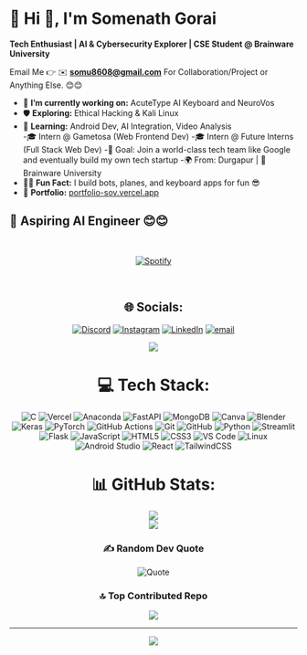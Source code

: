 # 💫 Hi 👋, I'm Somenath Gorai  
**Tech Enthusiast | AI & Cybersecurity Explorer | CSE Student @ Brainware University**

Email Me 👉 ✉️ **somu8608@gmail.com** For Collaboration/Project or Anything Else. 😊😊

- 🔭 **I’m currently working on:** AcuteType AI Keyboard  and NeuroVos
- 🛡️ **Exploring:** Ethical Hacking & Kali Linux
- 📱 **Learning:** Android Dev, AI Integration, Video Analysis  
-🎓 Intern @ Gametosa (Web Frontend Dev)
-🎓 Intern @ Future Interns (Full Stack Web Dev)
-🎯 Goal: Join a world-class tech team like Google and eventually build my own tech startup
-🌍 From: Durgapur | 🏫 Brainware University
- 🧑‍💻 **Fun Fact:** I build bots, planes, and keyboard apps for fun 😎  
- 💼 **Portfolio:** [portfolio-sov.vercel.app](https://portfolio-sov.vercel.app/)

## 🔗 Aspiring AI Engineer 😊😊

&nbsp;<div align="center">
  [![Spotify](https://novatorem.vercel.app/api/spotify?background_color=0d1117&border_color=ffffff)](https://open.spotify.com/user/31c4przzzqrmkbcsurgxtrcbbzlm)
</div>

&nbsp;<div align="center">
## 🌐 Socials:
[![Discord](https://img.shields.io/badge/Discord-%237289DA.svg?logo=discord&logoColor=white)](https://discord.gg/unmatched____) [![Instagram](https://img.shields.io/badge/Instagram-%23E4405F.svg?logo=Instagram&logoColor=white)](https://instagram.com/sov._.dev) [![LinkedIn](https://img.shields.io/badge/LinkedIn-%230077B5.svg?logo=linkedin&logoColor=white)](https://linkedin.com/in/sov-ereign) [![email](https://img.shields.io/badge/Email-D14836?logo=gmail&logoColor=white)](mailto:somu8608@gmail.com) 

<div align="center">
  <img src="https://github-readme-activity-graph.vercel.app/graph?username=Sov-ereign&theme=react-dark&area=true&hide_border=true" />
</div>


# 💻 Tech Stack:
![C](https://img.shields.io/badge/c-%2300599C.svg?style=for-the-badge&logo=c&logoColor=white) ![Vercel](https://img.shields.io/badge/vercel-%23000000.svg?style=for-the-badge&logo=vercel&logoColor=white) ![Anaconda](https://img.shields.io/badge/Anaconda-%2344A833.svg?style=for-the-badge&logo=anaconda&logoColor=white) ![FastAPI](https://img.shields.io/badge/FastAPI-005571?style=for-the-badge&logo=fastapi) ![MongoDB](https://img.shields.io/badge/MongoDB-%234ea94b.svg?style=for-the-badge&logo=mongodb&logoColor=white) ![Canva](https://img.shields.io/badge/Canva-%2300C4CC.svg?style=for-the-badge&logo=Canva&logoColor=white) ![Blender](https://img.shields.io/badge/blender-%23F5792A.svg?style=for-the-badge&logo=blender&logoColor=white) ![Keras](https://img.shields.io/badge/Keras-%23D00000.svg?style=for-the-badge&logo=Keras&logoColor=white)  ![PyTorch](https://img.shields.io/badge/PyTorch-%23EE4C2C.svg?style=for-the-badge&logo=PyTorch&logoColor=white) ![GitHub Actions](https://img.shields.io/badge/github%20actions-%232671E5.svg?style=for-the-badge&logo=githubactions&logoColor=white) ![Git](https://img.shields.io/badge/git-%23F05033.svg?style=for-the-badge&logo=git&logoColor=white) ![GitHub](https://img.shields.io/badge/github-%23121011.svg?style=for-the-badge&logo=github&logoColor=white) ![Python](https://img.shields.io/badge/python-3670A0?style=for-the-badge&logo=python&logoColor=ffdd54) ![Streamlit](https://img.shields.io/badge/Streamlit-%23FE4B4B.svg?style=for-the-badge&logo=streamlit&logoColor=white) ![Flask](https://img.shields.io/badge/flask-%23000.svg?style=for-the-badge&logo=flask&logoColor=white) ![JavaScript](https://img.shields.io/badge/JavaScript-F7DF1E?style=for-the-badge&logo=javascript&logoColor=black) ![HTML5](https://img.shields.io/badge/HTML5-E34F26?style=for-the-badge&logo=html5&logoColor=white) ![CSS3](https://img.shields.io/badge/CSS3-1572B6?style=for-the-badge&logo=css3&logoColor=white) ![VS Code](https://img.shields.io/badge/VS_Code-007ACC?style=for-the-badge&logo=visual-studio-code&logoColor=white) ![Linux](https://img.shields.io/badge/Linux-FCC624?style=for-the-badge&logo=linux&logoColor=black) ![Android Studio](https://img.shields.io/badge/Android_Studio-3DDC84?style=for-the-badge&logo=android-studio&logoColor=white) ![React](https://img.shields.io/badge/React-20232A?style=for-the-badge&logo=react&logoColor=61DAFB) ![TailwindCSS](https://img.shields.io/badge/Tailwind_CSS-06B6D4?style=for-the-badge&logo=tailwind-css&logoColor=white)


# 📊 GitHub Stats:

![](https://nirzak-streak-stats.vercel.app/?user=Sov-ereign&theme=neon&hide_border=false)<br/>
![](https://github-readme-stats.vercel.app/api/top-langs/?username=Sov-ereign&theme=neon&hide_border=false&include_all_commits=true&count_private=false&layout=compact)

### ✍️ Random Dev Quote  
![Quote](https://quotes-github-readme.vercel.app/api?type=horizontal&theme=radical)

### 🔝 Top Contributed Repo
![](https://github-contributor-stats.vercel.app/api?username=Sov-ereign&limit=5&theme=neon&combine_all_yearly_contributions=true)

---
[![](https://visitcount.itsvg.in/api?id=Flash019&icon=9&color=0)](https://visitcount.itsvg.in)

<!-- Proudly created with GPRM ( https://gprm.itsvg.in ) -->
